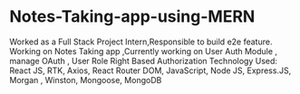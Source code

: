 # Notes-Taking-app-using-MERN
Worked as a Full Stack Project Intern,Responsible to build e2e feature. Working on Notes Taking app ,Currently working on User Auth Module , manage OAuth , User Role Right Based Authorization Technology Used: React JS, RTK, Axios, React Router DOM, JavaScript, Node JS, Express.JS, Morgan , Winston, Mongoose, MongoDB
